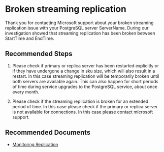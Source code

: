 <properties
    pageTitle="PostgreSQL server is facing replication broken issue"
    description="PostgreSQL server is facing replication broken issue"
	infoBubbleText="Server is facing replication broken issue. See details on the right"
    service="microsoft.dbforpostgresql"
    resource="dbforpostgresql"
    authors="congwang"
    ms.author="conwan"
    displayOrder="100"
	articleId="dbforpostgresql-asc-replication-broken"
	diagnosticScenario="OrcasPostgresReplicationBroken"
    selfHelpType="rca"
    resourceTags="windows, linux"
    productPesIds="16222"
    cloudEnvironments="public, Fairfax"
	ownershipId="AzureData_AzureDatabaseforPostgreSQL"
/>

# Broken streaming replication

<!--issueDescription-->
Thank you for contacting Microsoft support about your broken streaming replication issue with your PostgreSQL server <!--$ServerName-->ServerName<!--/$ServerName-->. During our investigation showed that streaming replication has been broken between <!--$StartTime-->StartTime<!--/$StartTime--> and <!--$EndTime-->EndTime<!--/$EndTime-->. 
<!--/issueDescription-->

## **Recommended Steps**

1.	Please check if primary or replica server has been restarted explicitly or if they have undergone a change in sku size, which will also result in a restart. In this case streaming replication will be temporarily broken until both servers are available again. This can also happen for short periods of time during service upgrades to the PostgreSQL service, about once every month.

2.	Please check if the streaming replication is broken for an extended period of time. In this case please check if the primary or replica server is not available for connections. In this case please contact microsoft support.

## **Recommended Documents**

* [Monitoring Replication]( https://docs.microsoft.com/azure/postgresql/concepts-read-replicas#monitor-replication)